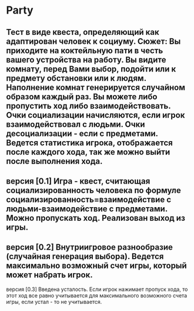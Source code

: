 # Party
Тест в виде квеста, определяющий как адаптирован человек к социуму.
Cюжет: Вы приходите на коктейльную пати в честь вашего устройства на работу.
Вы видите комнату, перед Вами выбор, подойти или к предмету обстановки или к людям. Наполнение комнат генерируется случайном образом каждый раз.
Вы можете либо пропустить ход либо взаимодействовать.
Очки социализации начисляются, если игрок взаимодействовал с людьми.
Очки десоциализации - если с предметами.
Ведется статистика игрока, отображается после каждого хода, так же можно выйти после выполнения хода.
------------------------------------
версия [0.1] Игра - квест, считающая социализированность человека по формуле социализированность=взаимодействие с людьми-взаимодействие с предметами.
Можно пропускать ход. Реализован выход из игры.
------------------------------------
версия [0.2] Внутриигровое разнообразие (случайная генерация выбора). Ведется максимально возможный счет игры, который может набрать игрок.
------------------------------------
версия [0.3] Введена усталость. Если игрок нажимает пропуск хода, то этот ход все равно учитывается для максимального возможного счета игры, если устал - то не учитывается.
		
